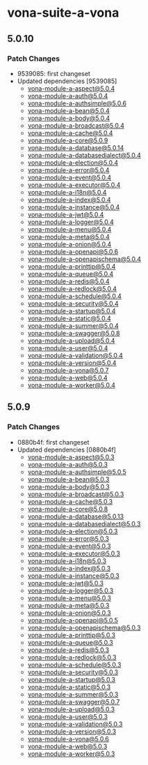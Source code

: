 # vona-suite-a-vona

## 5.0.10

### Patch Changes

- 9539085: first changeset
- Updated dependencies [9539085]
  - vona-module-a-aspect@5.0.4
  - vona-module-a-auth@5.0.4
  - vona-module-a-authsimple@5.0.6
  - vona-module-a-bean@5.0.4
  - vona-module-a-body@5.0.4
  - vona-module-a-broadcast@5.0.4
  - vona-module-a-cache@5.0.4
  - vona-module-a-core@5.0.9
  - vona-module-a-database@5.0.14
  - vona-module-a-databasedialect@5.0.4
  - vona-module-a-election@5.0.4
  - vona-module-a-error@5.0.4
  - vona-module-a-event@5.0.4
  - vona-module-a-executor@5.0.4
  - vona-module-a-i18n@5.0.4
  - vona-module-a-index@5.0.4
  - vona-module-a-instance@5.0.4
  - vona-module-a-jwt@5.0.4
  - vona-module-a-logger@5.0.4
  - vona-module-a-menu@5.0.4
  - vona-module-a-meta@5.0.4
  - vona-module-a-onion@5.0.4
  - vona-module-a-openapi@5.0.6
  - vona-module-a-openapischema@5.0.4
  - vona-module-a-printtip@5.0.4
  - vona-module-a-queue@5.0.4
  - vona-module-a-redis@5.0.4
  - vona-module-a-redlock@5.0.4
  - vona-module-a-schedule@5.0.4
  - vona-module-a-security@5.0.4
  - vona-module-a-startup@5.0.4
  - vona-module-a-static@5.0.4
  - vona-module-a-summer@5.0.4
  - vona-module-a-swagger@5.0.8
  - vona-module-a-upload@5.0.4
  - vona-module-a-user@5.0.4
  - vona-module-a-validation@5.0.4
  - vona-module-a-version@5.0.4
  - vona-module-a-vona@5.0.7
  - vona-module-a-web@5.0.4
  - vona-module-a-worker@5.0.4

## 5.0.9

### Patch Changes

- 0880b4f: first changeset
- Updated dependencies [0880b4f]
  - vona-module-a-aspect@5.0.3
  - vona-module-a-auth@5.0.3
  - vona-module-a-authsimple@5.0.5
  - vona-module-a-bean@5.0.3
  - vona-module-a-body@5.0.3
  - vona-module-a-broadcast@5.0.3
  - vona-module-a-cache@5.0.3
  - vona-module-a-core@5.0.8
  - vona-module-a-database@5.0.13
  - vona-module-a-databasedialect@5.0.3
  - vona-module-a-election@5.0.3
  - vona-module-a-error@5.0.3
  - vona-module-a-event@5.0.3
  - vona-module-a-executor@5.0.3
  - vona-module-a-i18n@5.0.3
  - vona-module-a-index@5.0.3
  - vona-module-a-instance@5.0.3
  - vona-module-a-jwt@5.0.3
  - vona-module-a-logger@5.0.3
  - vona-module-a-menu@5.0.3
  - vona-module-a-meta@5.0.3
  - vona-module-a-onion@5.0.3
  - vona-module-a-openapi@5.0.5
  - vona-module-a-openapischema@5.0.3
  - vona-module-a-printtip@5.0.3
  - vona-module-a-queue@5.0.3
  - vona-module-a-redis@5.0.3
  - vona-module-a-redlock@5.0.3
  - vona-module-a-schedule@5.0.3
  - vona-module-a-security@5.0.3
  - vona-module-a-startup@5.0.3
  - vona-module-a-static@5.0.3
  - vona-module-a-summer@5.0.3
  - vona-module-a-swagger@5.0.7
  - vona-module-a-upload@5.0.3
  - vona-module-a-user@5.0.3
  - vona-module-a-validation@5.0.3
  - vona-module-a-version@5.0.3
  - vona-module-a-vona@5.0.6
  - vona-module-a-web@5.0.3
  - vona-module-a-worker@5.0.3
